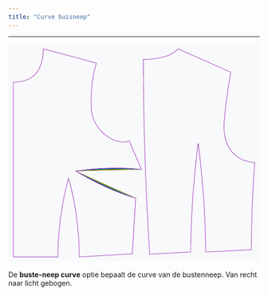 ```yaml
---
title: "Curve buisneep"
---
```


***

![Het effect van de busteelcurve optie op het patroon](sample.png)

De **buste-neep curve** optie bepaalt de curve van de bustenneep. Van recht naar licht gebogen.




